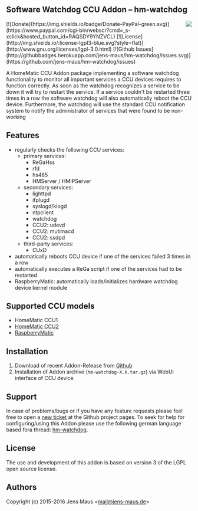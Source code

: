 ## Software Watchdog CCU Addon – hm-watchdog
<img src="https://github.com/jens-maus/hm-watchdog/raw/master/www/public/img/logo-large.png" align=right>
[![Donate](https://img.shields.io/badge/Donate-PayPal-green.svg)](https://www.paypal.com/cgi-bin/webscr?cmd=_s-xclick&hosted_button_id=RAQSDY9YNZVCL)
[![License](http://img.shields.io/:license-lgpl3-blue.svg?style=flat)](http://www.gnu.org/licenses/lgpl-3.0.html)
[![Github Issues](http://githubbadges.herokuapp.com/jens-maus/hm-watchdog/issues.svg)](https://github.com/jens-maus/hm-watchdog/issues)

A HomeMatic CCU Addon package implementing a software watchdog functionality to monitor all important services a CCU devices requires to function correctly. As soon as the watchdog recognizes a service to be down it will try to restart the service. If a service couldn't be restarted three times in a row the software watchdog will also automatically reboot the CCU device. Furthermore, the watchdog will use the standard CCU notification system to notify the administrator of services that were found to be non-working

## Features
* regularly checks the following CCU services:
  - primary services:
    * ReGaHss
    * rfd
    * hs485
    * HMServer / HMIPServer
  - secondary services:
    * lighttpd
    * ifplugd
    * syslogd/klogd
    * ntpclient
    * watchdog
    * CCU2: udevd
    * CCU2: mutimacd
    * CCU2: ssdpd
  - third-party services:
    * CUxD
* automatically reboots CCU device if one of the services failed 3 times in a row
* automatically executes a ReGa script if one of the services had to be restarted
* RaspberryMatic: automatically loads/initializes hardware watchdog device kernel module

## Supported CCU models
* HomeMatic CCU1
* [HomeMatic CCU2](http://www.eq-3.de/produkt-detail-zentralen-und-gateways/items/homematic-zentrale-ccu-2.html)
* [RaspberryMatic](http://homematic-forum.de/forum/viewtopic.php?f=56&t=26917)

## Installation
1. Download of recent Addon-Release from [Github](https://github.com/jens-maus/hm-watchdog/releases)
2. Installation of Addon archive (```hm-watchdog-X.X.tar.gz```) via WebUI interface of CCU device

## Support
In case of problems/bugs or if you have any feature requests please feel free to open a [new ticket](https://github.com/jens-maus/hm-watchdog/issues) at the Github project pages. To seek for help for configuring/using this Addon please use the following german language based fora thread: [hm-watchdog](http://homematic-forum.de/forum/viewtopic.php?f=18&t=31581).

## License
The use and development of this addon is based on version 3 of the LGPL open source license.

## Authors
Copyright (c) 2015-2016 Jens Maus &lt;mail@jens-maus.de&gt;
